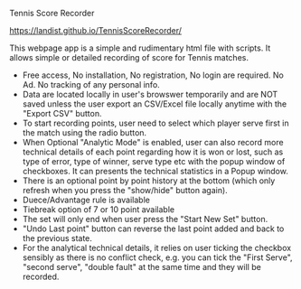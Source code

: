 Tennis Score Recorder

https://landist.github.io/TennisScoreRecorder/

This webpage app is a simple and rudimentary html file with scripts. It allows simple or detailed recording of score for Tennis matches. 

- Free access, No installation, No registration, No login are required. No Ad. No tracking of any personal info. 
- Data are located locally in user's browswer temporarily and are NOT saved unless the user export an CSV/Excel file locally anytime with the "Export CSV" button.
- To start recording points, user need to select which player serve first in the match using the radio button.
- When Optional "Analytic Mode" is enabled, user can also record more technical details of each point regarding how it is won or lost, such as type of error, type of winner, serve type etc with the popup window of checkboxes. It can presents the technical statistics in a Popup window.
- There is an optional point by point history at the bottom (which only refresh when you press the "show/hide" button again).
- Duece/Advantage rule is available
- Tiebreak option of 7 or 10 point available
- The set will only end when user press the "Start New Set" button.
- "Undo Last point" button can reverse the last point added and back to the previous state.
- For the analytical technical details, it relies on user ticking the checkbox sensibly as there is no conflict check, e.g. you can tick the "First Serve", "second serve", "double fault" at the same time and they will be recorded.  
